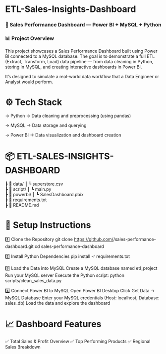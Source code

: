 # ETL-Sales-Insights-Dashboard

### 🧠 Sales Performance Dashboard — Power BI + MySQL + Python
### 📊 Project Overview

This project showcases a Sales Performance Dashboard built using Power BI connected to a MySQL database.
The goal is to demonstrate a full ETL (Extract, Transform, Load) data pipeline — from data cleaning in Python,
storing in MySQL, and creating interactive dashboards in Power BI.

It’s designed to simulate a real-world data workflow that a Data Engineer or Analyst would perform.

# ⚙️ Tech Stack
-> Python → Data cleaning and preprocessing (using pandas)

-> MySQL → Data storage and querying

-> Power BI → Data visualization and dashboard creation

# 📦 ETL-SALES-INSIGHTS-DASHBOARD
 ┣ 📁 data/
 ┃ ┗ superstore.csv           
 ┣ 📁 script/
 ┃ ┗ main.py      
 ┣ 📁 powerbi/
 ┃ ┗ SalesDashboard.pbix      
 ┣ 📄 requirements.txt         
 ┣ 📄 README.md                

# 🚀 Setup Instructions
1️⃣ Clone the Repository
git clone https://github.com/<your-username>/sales-performance-dashboard.git
cd sales-performance-dashboard

2️⃣ Install Python Dependencies
pip install -r requirements.txt

3️⃣ Load the Data into MySQL
Create a MySQL database named etl_project
Run your MySQL server
Execute the Python script:
python scripts/clean_sales_data.py

4️⃣ Connect Power BI to MySQL
Open Power BI Desktop
Click Get Data → MySQL Database
Enter your MySQL credentials
(Host: localhost, Database: sales_db)
Load the data and explore the dashboard

# 📈 Dashboard Features
✅ Total Sales & Profit Overview
✅ Top Performing Products
✅ Regional Sales Breakdown
